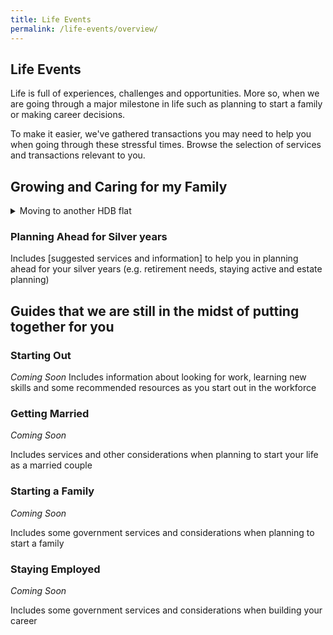 ```yaml
---
title: Life Events
permalink: /life-events/overview/
---
```


## Life Events 

Life is full of experiences, challenges and opportunities. More so, when we are going through a major milestone in life such as planning to start a family or making career decisions. 

To make it easier, we've gathered transactions you may need to help you when going through these stressful times.
Browse the selection of services and transactions relevant to you.


## Growing and Caring for my Family
<details>
  <summary>Moving to another HDB flat</summary>
  
  ### Buying your next home
  1. [From HDB](/buying-a-hdb/overview/)
  2. [From resale market](/buying-a-hdb-resale/overview/)
  
  ### [Selling your current HDB flat](/selling-a-hdb/overview/)
  
  ### Moving in
  1. [Change your address on identity document and update government records](https://www.ica.gov.sg/documents/ic/update_residential_address)
  2. [Settle remaining post-sale paperwork](buying-a-hdb/move-in/)
  
</details>


### Planning Ahead for Silver years

Includes [suggested services and information] to help you in planning ahead for your silver years (e.g. retirement needs, staying active and estate planning)


## Guides that we are still in the midst of putting together for you

### Starting Out

*Coming Soon*
Includes information about looking for work, learning new skills and some recommended resources as you start out in the workforce


### Getting Married

*Coming Soon*

Includes services and other considerations when planning to start your life as a married couple


### Starting a Family

*Coming Soon*

Includes some government services and considerations when planning to start a family


### Staying Employed

*Coming Soon*

Includes some government services and considerations when building your career
